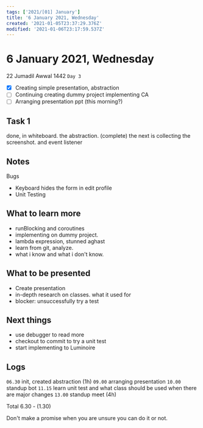 ```yaml
---
tags: ['2021/[01] January']
title: '6 January 2021, Wednesday'
created: '2021-01-05T23:37:29.376Z'
modified: '2021-01-06T23:17:59.537Z'
---
```


# 6 January 2021, Wednesday
22 Jumadil Awwal 1442 `Day 3`

- [x] Creating simple presentation, abstraction
- [ ] Continuing creating dummy project implementing CA
- [ ] Arranging presentation ppt (this morning?)

## Task 1
done, in whiteboard. the abstraction. (complete)
the next is collecting the screenshot. and event listener

## Notes
Bugs
- Keyboard hides the form in edit profile
- Unit Testing

## What to learn more
- runBlocking and coroutines
- implementing on dummy project. 
- lambda expression, stunned aghast
- learn from git, analyze. 
- what i know and what i don't know. 

## What to be presented
- Create presentation
- in-depth research on classes. what it used for
- blocker: unsuccessfully try a test

## Next things
- use debugger to read more
- checkout to commit to try a unit test
- start implementing to Luminoire


## Logs
`06.30` init, created abstraction (1h)
`09.00` arranging presentation
`10.00` standup bot
`11.15` learn unit test and what class should be used when there are major changes
`13.00` standup meet (4h)

Total 6.30 - (1.30)


Don't make a promise when you are unsure you can do it or not.
